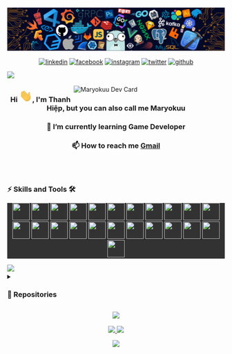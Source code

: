 <!-- Header -->
<p align="center"><a href="#"><img src="https://raw.githubusercontent.com/KevinPatel04/KevinPatel04/master/header.png"></a></p>



<!-- Contact -->
<p align="center">
	<a href="https://www.linkedin.com/in/tranthiep2912003/"><img src="https://i.imgur.com/9YcFzKc.png" alt="linkedin" height="50" width="50"/></a>
	<a href="https://www.facebook.com/t.theip2901"><img src="https://i.imgur.com/8TclXou.png" alt="facebook" height="50" width="50"/></a>
	<a href="https://www.instagram.com/t.theip2901/"><img src="https://i.imgur.com/l5VLeAv.png" alt="instagram" height="50" width="50"/></a>
	<a href="https://twitter.com/t_theip2901"><img src="https://i.imgur.com/ZEjdzhy.png" alt="twitter" height="50" width="50"/></a>
	<a href="https://github.com/Maryokuu"><img src="https://i.imgur.com/XlW7i2S.png" alt="github" height="50" width="50"/></a>
</p>



<!-- LINE --> <a href="#"><img src="https://user-images.githubusercontent.com/73097560/115834477-dbab4500-a447-11eb-908a-139a6edaec5c.gif"/></a>



<!-- Dev Card -->
<a href="https://app.daily.dev/Maryokuu"><img align="right" src="https://github.com/Maryokuu/Maryokuu/blob/main/devcard.svg" width="350" alt="Maryokuu Dev Card"/></a>



<!-- Description -->
<h3 align="center">Hi <img src="https://raw.githubusercontent.com/KevinPatel04/KevinPatel04/master/Hi.gif" width="30px"/>, I'm Thanh Hiệp, but you can also call me Maryokuu</h3>
<h3 align="center">🌱 I’m currently learning Game Developer</h3>
<h3 align="center">📫 How to reach me <a href="mailto:hieptt.2003@gmail.com">Gmail</a></h3>



<br>
<br>



<!-- Skills annd tools -->
### ⚡ Skills and Tools 🛠️
<div style="background-color: rgb(50, 50, 50);">
	<p align="center">
	<!-- Skills -->
	<a href="#">
		<img src="https://cdn.jsdelivr.net/gh/devicons/devicon/icons/c/c-original.svg" width="40" height="40" />
	</a>
	<a href="#">	
		<img src="https://cdn.jsdelivr.net/gh/devicons/devicon/icons/cplusplus/cplusplus-original.svg" width="40" height="40" />
	</a>
	<a href="#">
		<img src="https://cdn.jsdelivr.net/gh/devicons/devicon/icons/csharp/csharp-original.svg" width="40" height="40" />
	</a>
	<a href="#">
		<img src="https://cdn.jsdelivr.net/gh/devicons/devicon/icons/dotnetcore/dotnetcore-original.svg" width="40" height="40" />
	</a>
	<a href="#">
		<img src="https://cdn.jsdelivr.net/gh/devicons/devicon/icons/java/java-original.svg" width="40" height="40" />
	</a>
	<a href="#">
		<img src="https://cdn.jsdelivr.net/gh/devicons/devicon/icons/python/python-original.svg" width="40" height="40" />
	</a>
	<a href="#">
            <img src="https://cdn.jsdelivr.net/gh/devicons/devicon/icons/mysql/mysql-original.svg" width="40" height="40" />
	</a>
	<a href="#">
            <img src="https://cdn.jsdelivr.net/gh/devicons/devicon/icons/php/php-original.svg" width="40" height="40" />
	</a>
	<a href="#">
		<img src="https://cdn.jsdelivr.net/gh/devicons/devicon/icons/html5/html5-original.svg" width="40" height="40" />
	</a>
	<a href="#">
		<img src="https://cdn.jsdelivr.net/gh/devicons/devicon/icons/css3/css3-original.svg" width="40" height="40" />
	</a>
	<a href="#">
		<img src="https://cdn.jsdelivr.net/gh/devicons/devicon/icons/javascript/javascript-original.svg" width="40" height="40" />
	</a>
	<a href="#">
		<img src="https://cdn.jsdelivr.net/gh/devicons/devicon/icons/react/react-original.svg" width="40" height="40" />
	</a>
	<a href="#">
		<img src="https://cdn.jsdelivr.net/gh/devicons/devicon/icons/sass/sass-original.svg" width="40" height="40" />
	</a>
	<a href="#">
		<img src="https://cdn.jsdelivr.net/gh/devicons/devicon/icons/typescript/typescript-original.svg" width="40" height="40" />
	</a>
	<!-- Tools -->
	<a href="#">
		<img src="https://i.imgur.com/bR3lORX.png" width="40" height="40" />
	</a>
	<a href="#">
		<img src="https://i.imgur.com/KmUp4Ut.png" width="40" height="40" />
	</a>
	<a href="#">
            <img src="https://cdn.jsdelivr.net/gh/devicons/devicon/icons/jetbrains/jetbrains-original.svg" width="40" height="40" />
	</a>
	<a href="#">
		<img src="https://cdn.jsdelivr.net/gh/devicons/devicon/icons/intellij/intellij-original.svg" width="40" height="40" />
	</a>
	<a href="#">
		<img src="https://cdn.jsdelivr.net/gh/devicons/devicon/icons/pycharm/pycharm-original.svg" width="40" height="40" />
	</a>
	<a href="#">
		<img src="https://cdn.jsdelivr.net/gh/devicons/devicon/icons/visualstudio/visualstudio-plain.svg" width="40" height="40" />
	</a>
	<a href="#">
		<img src="https://cdn.jsdelivr.net/gh/devicons/devicon/icons/vscode/vscode-original.svg" width="40" height="40" />
	</a>
	<a href="#">
		<img src="https://cdn.jsdelivr.net/gh/devicons/devicon/icons/git/git-original.svg" width="40" height="40" />
	</a>
	<a href="#">
		<img src="https://cdn.jsdelivr.net/gh/devicons/devicon/icons/gitlab/gitlab-original.svg" width="40" height="40" />
	</a>
</p>
</div>



<!-- LINE --> <a href="#"><img src="https://user-images.githubusercontent.com/73097560/115834477-dbab4500-a447-11eb-908a-139a6edaec5c.gif"/></a>



<!-- Repositories -->
<details><summary><h3>🔗 Repositories</h3></summary>
	<div>
		<p align="center">
			<a href="https://github.com/Maryokuu/Doge-Game">
				<img src="https://github-readme-stats.vercel.app/api/pin/?username=Maryokuu&show_owner=true&repo=Doge-Game&theme=tokyonight"/>
			</a>
			<a href="https://github.com/Maryokuu/Flappy-Bird">
				<img src="https://github-readme-stats.vercel.app/api/pin/?username=Maryokuu&show_owner=true&repo=Flappy-Bird&theme=tokyonight"/>
			</a>
			<a href="https://github.com/Maryokuu/Food-Management">
				<img src="https://github-readme-stats.vercel.app/api/pin/?username=Maryokuu&show_owner=true&repo=Food-Management&theme=tokyonight"/>
			</a>
			<a href="https://github.com/Maryokuu/Words-Counter">
				<img src="https://github-readme-stats.vercel.app/api/pin/?username=Maryokuu&show_owner=true&repo=Words-Counter&theme=tokyonight"/>
			</a>
		</p>
	</div>
</details>



<!-- Stats -->
<p align="center">
	<a href="https://github.com/Maryokuu">
		<img src="https://github-readme-stats.vercel.app/api/top-langs/?username=Maryokuu&layout=compact&hide_border=true&langs_count=10&size_weight=0.5&count_weight=0.5&theme=tokyonight"/>
	</a>
</p>
<p align="center">
	<a href="https://github.com/Maryokuu">
		<img src="https://github-readme-stats.vercel.app/api?username=Maryokuu&rank_icon=github&show_icons=truee&hide_border=true&custom_title=Maryokuu's%20Github%20Stats&theme=tokyonight&card_width=400"/>
	</a>
	<a href="https://github.com/Maryokuu">
		<img src="https://github-readme-streak-stats.herokuapp.com?user=Maryokuu&theme=tokyonight&hide_border=true&card_width=400"/>
	</a>
</p>
<p align="center">
	<a href="https://github.com/Maryokuu">
		<img src="https://github-readme-activity-graph.vercel.app/graph?username=Maryokuu&custom_title=Maryokuu's%20Contribution%20Graph&theme=tokyo-night"/>
	</a>
</p>


